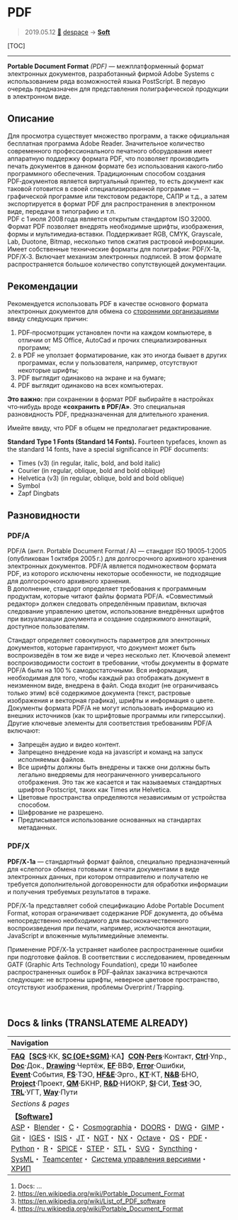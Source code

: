 # PDF
> 2019.05.12 [🚀](../index/index.md) [despace](index.md) → **[Soft](soft.md)**

[TOC]

---

**Portable Document Format** *(PDF)* — межплатформенный формат электронных документов, разработанный фирмой Adobe Systems с использованием ряда возможностей языка PostScript. В первую очередь предназначен для представления полиграфической продукции в электронном виде.



## Описание

Для просмотра существует множество программ, а также официальная бесплатная программа Adobe Reader. Значительное количество современного профессионального печатного оборудования имеет аппаратную поддержку формата PDF, что позволяет производить печать документов в данном формате без использования какого‑либо программного обеспечения. Традиционным способом создания PDF‑документов является виртуальный принтер, то есть документ как таковой готовится в своей специализированной программе — графической программе или текстовом редакторе, САПР и т.д., а затем экспортируется в формат PDF для распространения в электронном виде, передачи в типографию и т.п.<br>
PDF с 1 июля 2008 года является открытым стандартом ISO 32000.<br>
Формат PDF позволяет внедрять необходимые шрифты, изображения, формы и мультимедиа‑вставки. Поддерживает RGB, CMYK, Grayscale, Lab, Duotone, Bitmap, несколько типов сжатия растровой информации. Имеет собственные технические форматы для полиграфии: PDF/X‑1a, PDF/X‑3. Включает механизм электронных подписей. В этом формате распространяется большое количество сопутствующей документации.



## Рекомендации
Рекомендуется использовать PDF в качестве основного формата электронных документов для обмена со [сторонними организациями](contact.md) ввиду следующих причин:

   1. PDF‑просмотрщик установлен почти на каждом компьютере, в отличии от MS Office, AutoCad и прочих специализированных программ;
   1. в PDF не уползает форматирование, как это иногда бывает в других программах, если у пользователя, например, отсутствуют некоторые шрифты;
   1. PDF выглядит одинаково на экране и на бумаге;
   1. PDF выглядит одинаково на всех компьютерах.

**Это важно:** при сохранении в формат PDF выбирайте в настройках что‑нибудь вроде **«сохранить в PDF/A»**. Это специальная разновидность PDF, предназначенная для длительного хранения.

Имейте ввиду, что PDF в общем не предполагает редактирование.

**Standard Type 1 Fonts (Standard 14 Fonts).** Fourteen typefaces, known as the standard 14 fonts, have a special significance in PDF documents:

   - Times (v3) (in regular, italic, bold, and bold italic)
   - Courier (in regular, oblique, bold and bold oblique)
   - Helvetica (v3) (in regular, oblique, bold and bold oblique)
   - Symbol
   - Zapf Dingbats



## Разновидности

### PDF/A
PDF/A (англ. Portable Document Format / A) — стандарт ISO 19005‑1:2005 (опубликован 1 октября 2005 г.) для долгосрочного архивного хранения электронных документов. PDF/A является подмножеством формата PDF, из которого исключены некоторые особенности, не подходящие для долгосрочного архивного хранения.  
В дополнение, стандарт определяет требования к программным продуктам, которые читают файлы формата PDF/A. «Совместимый редактор» должен следовать определённым правилам, включая следование управлению цветом, использование внедрённых шрифтов при визуализации документа и создание содержимого аннотаций, доступное пользователям.

Стандарт определяет совокупность параметров для электронных документов, которые гарантируют, что документ может быть воспроизведён в том же виде и через несколько лет. Ключевой элемент воспроизводимости состоит в требовании, чтобы документы в формате PDF/A были на 100 % самодостаточными. Вся информация, необходимая для того, чтобы каждый раз отображать документ в неизменном виде, внедрена в файл. Сюда входит (не ограничиваясь только этим) всё содержимое документа (текст, растровые изображения и векторная графика), шрифты и информация о цвете. Документы формата PDF/A не могут использовать информацию из внешних источников (как то шрифтовые программы или гиперссылки). Другие ключевые элементы для соответствия требованиям PDF/A включают:

   - Запрещён аудио и видео контент.
   - Запрещено внедрение кода на javascript и команд на запуск исполняемых файлов.
   - Все шрифты должны быть внедрены и также они должны быть легально внедряемы для неограниченного универсального отображения. Это так же касается и так называемых стандартных шрифтов Postscript, таких как Times или Helvetica.
   - Цветовые пространства определяются независимым от устройства способом.
   - Шифрование не разрешено.
   - Предписывается использование основанных на стандартах метаданных.


### PDF/X
**PDF/X‑1a** — стандартный формат файлов, специально предназначенный для «слепого» обмена готовыми к печати документами в виде электронных данных, при котором отправителю и получателю не требуется дополнительной договоренности для обработки информации и получения требуемых результатов в тираже.

PDF/X‑1a представляет собой спецификацию Adobe Portable Document Format, которая ограничивает содержание PDF документа, до объёма непосредственно необходимого для высококачественного воспроизведения при печати, например, исключаются аннотации, JavaScript и вложенные мультимедийные элементы.

Применение PDF/X‑1a устраняет наиболее распространенные ошибки при подготовке файлов. В соответствии с исследованием, проведенным GATF (Graphic Arts Technology Foundation), среди 10 наиболее распространенных ошибок в PDF‑файлах заказчика встречаются следующие: не встроены шрифты, неверное цветовое пространство, отсутствуют изображения, проблемы Overprint / Trapping.



<p style="page-break-after:always"> </p>

## Docs & links (TRANSLATEME ALREADY)
|Navigation|
|:-|
|**[FAQ](faq.md)**【**[SCS](scs.md)**·КК, **[SC (OE+SGM)](sc.md)**·КА】**[CON](contact.md)·[Pers](person.md)**·Контакт, **[Ctrl](control.md)**·Упр., **[Doc](doc.md)**·Док., **[Drawing](drawing.md)**·Чертёж, **[EF](ef.md)**·ВВФ, **[Error](error.md)**·Ошибки, **[Event](event.md)**·События, **[FS](fs.md)**·ТЭО, **[HF&E](hfe.md)**·Эрго., **[KT](kt.md)**·КТ, **[N&B](nnb.md)**·БНО, **[Project](project.md)**·Проект, **[QM](qm.md)**·БКНР, **[R&D](rnd.md)**·НИОКР, **[SI](si.md)**·СИ, **[Test](test.md)**·ЭО, **[TRL](trl.md)**·УГТ, **[Way](way.md)**·Пути|
|*Sections & pages*|
|**【[Software](soft.md)】**<br> [ASP](asp.md)・ [Blender](blender.md)・ [C](plang.md)・ [Cosmographia](cosmographia.md)・ [DOORS](doors.md)・ [DWG](cad_f.md)・ [GIMP](gimp.md)・ [Git](git.md)・ [IGES](cad_f.md)・ [ISIS](isis.md)・ [JT](cad_f.md)・ [NGT](neogeography_toolkit.md)・ [NX](nx.md)・ [Octave](gnu_octave.md)・ [OS](os.md)・ [PDF](pdf.md)・ [Python](plang.md)・ [R](plang.md)・ [SPICE](spice.md)・ [STEP](cad_f.md)・ [STL](stk.md)・ [SVG](cad_f.md)・ [Syncthing](syncthing.md)・ [SysML](sysml.md)・ [Teamcenter](teamcenter.md)・ [Система управления версиями](vcs.md)・ [ХРИП](adra.md)|

   1. Docs: …
   1. <https://en.wikipedia.org/wiki/Portable_Document_Format>
   1. <https://en.wikipedia.org/wiki/List_of_PDF_software>
   1. <https://ru.wikipedia.org/wiki/Portable_Document_Format>
